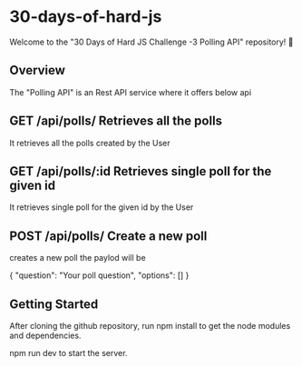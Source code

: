# 30-days-of-hard-js

Welcome to the "30 Days of Hard JS Challenge -3 Polling API" repository! 🚀

## Overview

The "Polling API" is an Rest API service where it offers below api

## GET /api/polls/ Retrieves all the polls

It retrieves all the polls created by the User

## GET /api/polls/:id Retrieves single poll for the given id

It retrieves single poll for the given id by the User

## POST /api/polls/ Create a new poll

creates a new poll the paylod will be

{
"question": "Your poll question",
"options": []
}

## Getting Started

After cloning the github repository, run npm install to get the node modules and dependencies.

npm run dev to start the server.
